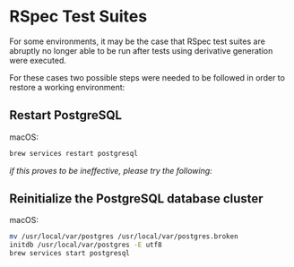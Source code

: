 # RSpec Test Suites
For some environments, it may be the case that RSpec test suites are abruptly no longer able to be run after tests using derivative generation were executed.

For these cases two possible steps were needed to be followed in order to restore a working environment:

## Restart PostgreSQL
macOS:
```bash
brew services restart postgresql
```

_if this proves to be ineffective, please try the following:_

## Reinitialize the PostgreSQL database cluster
macOS:
```bash
mv /usr/local/var/postgres /usr/local/var/postgres.broken
initdb /usr/local/var/postgres -E utf8
brew services start postgresql
```